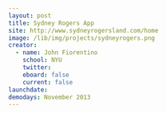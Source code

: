 ```yaml
---
layout: post
title: Sydney Rogers App
site: http://www.sydneyrogersland.com/home
image: /lib/img/projects/sydneyrogers.png
creator:
  - name: John Fiorentino
    school: NYU
    twitter: 
    eboard: false
    current: false
launchdate:
demodays: November 2013
---
```

